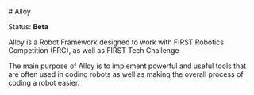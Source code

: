                                                                                                                                                                                                                                                                                                                                      # Alloy

Status: **Beta**


Alloy is a Robot Framework designed to work with FIRST Robotics Competition (FRC), as well as FIRST Tech Challenge

The main purpose of Alloy is to implement powerful and useful  tools that are often used in coding robots as well 
as making the overall process of coding a robot easier.